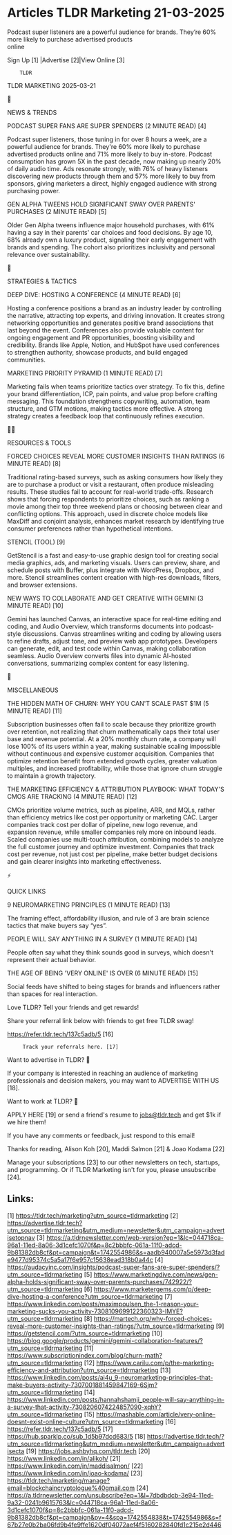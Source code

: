 # Articles TLDR Marketing 21-03-2025

Podcast super listeners are a powerful audience for brands. They’re
60% more likely to purchase advertised products
online ‌ ‌ ‌ ‌ ‌ ‌ ‌ ‌ ‌ ‌ ‌ ‌ ‌ ‌ ‌ ‌ ‌ ‌ ‌ ‌ ‌ ‌ ‌ ‌ ‌ ‌  ‌ ‌ ‌ ‌ ‌ ‌ ‌ ‌ ‌ ‌ ‌ ‌ ‌ ‌ ‌ ‌ ‌ ‌ ‌ ‌ ‌ ‌ ‌ ‌ ‌ ‌ 


 Sign Up [1] |Advertise [2]|View Online [3] 

		TLDR 

TLDR MARKETING 2025-03-21

📱 

NEWS & TRENDS

 PODCAST SUPER FANS ARE SUPER SPENDERS (2 MINUTE READ) [4] 

 Podcast super listeners, those tuning in for over 8 hours a week, are
a powerful audience for brands. They're 60% more likely to purchase
advertised products online and 71% more likely to buy in-store.
Podcast consumption has grown 5X in the past decade, now making up
nearly 20% of daily audio time. Ads resonate strongly, with 76% of
heavy listeners discovering new products through them and 57% more
likely to buy from sponsors, giving marketers a direct, highly engaged
audience with strong purchasing power. 

 GEN ALPHA TWEENS HOLD SIGNIFICANT SWAY OVER PARENTS' PURCHASES (2
MINUTE READ) [5] 

 Older Gen Alpha tweens influence major household purchases, with 61%
having a say in their parents' car choices and food decisions. By age
10, 68% already own a luxury product, signaling their early engagement
with brands and spending. The cohort also prioritizes inclusivity and
personal relevance over sustainability. 

🚀 

STRATEGIES & TACTICS

 DEEP DIVE: HOSTING A CONFERENCE (4 MINUTE READ) [6] 

 Hosting a conference positions a brand as an industry leader by
controlling the narrative, attracting top experts, and driving
innovation. It creates strong networking opportunities and generates
positive brand associations that last beyond the event. Conferences
also provide valuable content for ongoing engagement and PR
opportunities, boosting visibility and credibility. Brands like Apple,
Notion, and HubSpot have used conferences to strengthen authority,
showcase products, and build engaged communities. 

 MARKETING PRIORITY PYRAMID (1 MINUTE READ) [7] 

 Marketing fails when teams prioritize tactics over strategy. To fix
this, define your brand differentiation, ICP, pain points, and value
prop before crafting messaging. This foundation strengthens
copywriting, automation, team structure, and GTM motions, making
tactics more effective. A strong strategy creates a feedback loop that
continuously refines execution. 

🧑‍💻 

RESOURCES & TOOLS

 FORCED CHOICES REVEAL MORE CUSTOMER INSIGHTS THAN RATINGS (6 MINUTE
READ) [8] 

 Traditional rating-based surveys, such as asking consumers how likely
they are to purchase a product or visit a restaurant, often produce
misleading results. These studies fail to account for real-world
trade-offs. Research shows that forcing respondents to prioritize
choices, such as ranking a movie among their top three weekend plans
or choosing between clear and conflicting options. This approach, used
in discrete choice models like MaxDiff and conjoint analysis, enhances
market research by identifying true consumer preferences rather than
hypothetical intentions. 

 STENCIL (TOOL) [9] 

 GetStencil is a fast and easy-to-use graphic design tool for creating
social media graphics, ads, and marketing visuals. Users can preview,
share, and schedule posts with Buffer, plus integrate with WordPress,
Dropbox, and more. Stencil streamlines content creation with high-res
downloads, filters, and browser extensions. 

 NEW WAYS TO COLLABORATE AND GET CREATIVE WITH GEMINI (3 MINUTE READ)
[10] 

 Gemini has launched Canvas, an interactive space for real-time
editing and coding, and Audio Overview, which transforms documents
into podcast-style discussions. Canvas streamlines writing and coding
by allowing users to refine drafts, adjust tone, and preview web app
prototypes. Developers can generate, edit, and test code within
Canvas, making collaboration seamless. Audio Overview converts files
into dynamic AI-hosted conversations, summarizing complex content for
easy listening. 

🎁 

MISCELLANEOUS

 THE HIDDEN MATH OF CHURN: WHY YOU CAN'T SCALE PAST $1M (5 MINUTE
READ) [11] 

 Subscription businesses often fail to scale because they prioritize
growth over retention, not realizing that churn mathematically caps
their total user base and revenue potential. At a 20% monthly churn
rate, a company will lose 100% of its users within a year, making
sustainable scaling impossible without continuous and expensive
customer acquisition. Companies that optimize retention benefit from
extended growth cycles, greater valuation multiples, and increased
profitability, while those that ignore churn struggle to maintain a
growth trajectory. 

 THE MARKETING EFFICIENCY & ATTRIBUTION PLAYBOOK: WHAT TODAY'S CMOS
ARE TRACKING (4 MINUTE READ) [12] 

 CMOs prioritize volume metrics, such as pipeline, ARR, and MQLs,
rather than efficiency metrics like cost per opportunity or marketing
CAC. Larger companies track cost per dollar of pipeline, new logo
revenue, and expansion revenue, while smaller companies rely more on
inbound leads. Scaled companies use multi-touch attribution, combining
models to analyze the full customer journey and optimize investment.
Companies that track cost per revenue, not just cost per pipeline,
make better budget decisions and gain clearer insights into marketing
effectiveness. 

⚡ 

QUICK LINKS

 9 NEUROMARKETING PRINCIPLES (1 MINUTE READ) [13] 

 The framing effect, affordability illusion, and rule of 3 are brain
science tactics that make buyers say “yes”. 

 PEOPLE WILL SAY ANYTHING IN A SURVEY (1 MINUTE READ) [14] 

 People often say what they think sounds good in surveys, which
doesn't represent their actual behavior. 

 THE AGE OF BEING 'VERY ONLINE' IS OVER (6 MINUTE READ) [15] 

 Social feeds have shifted to being stages for brands and influencers
rather than spaces for real interaction. 

Love TLDR? Tell your friends and get rewards!

 Share your referral link below with friends to get free TLDR swag! 

 https://refer.tldr.tech/137c5adb/5 [16] 

		 Track your referrals here. [17] 

Want to advertise in TLDR? 📰

 If your company is interested in reaching an audience of marketing
professionals and decision makers, you may want to ADVERTISE WITH US
[18]. 

Want to work at TLDR? 💼

 APPLY HERE [19] or send a friend's resume to jobs@tldr.tech and get
$1k if we hire them! 

 If you have any comments or feedback, just respond to this email! 

Thanks for reading, 
Alison Koh [20], Maddi Salmon [21] & Joao Kodama [22] 

 Manage your subscriptions [23] to our other newsletters on tech,
startups, and programming. Or if TLDR Marketing isn't for you, please
unsubscribe [24]. 

 

Links:
------
[1] https://tldr.tech/marketing?utm_source=tldrmarketing
[2] https://advertise.tldr.tech?utm_source=tldrmarketing&utm_medium=newsletter&utm_campaign=advertisetopnav
[3] https://a.tldrnewsletter.com/web-version?ep=1&lc=044718ca-96a1-11ed-8a06-3d1cefc1070f&p=8c2bbbfc-061a-11f0-adcd-9b81382db8cf&pt=campaign&t=1742554986&s=aadb940007a5e5973d3fade9477d95374c5a5a17f6e957c15638ead318b0a44c
[4] https://audacyinc.com/insights/podcast-super-fans-are-super-spenders/?utm_source=tldrmarketing
[5] https://www.marketingdive.com/news/gen-alpha-holds-significant-sway-over-parents-purchases/742922/?utm_source=tldrmarketing
[6] https://www.marketergems.com/p/deep-dive-hosting-a-conference?utm_source=tldrmarketing
[7] https://www.linkedin.com/posts/maximpoulsen_the-1-reason-your-marketing-sucks-you-activity-7308109699122360323-IMYE?utm_source=tldrmarketing
[8] https://martech.org/why-forced-choices-reveal-more-customer-insights-than-ratings/?utm_source=tldrmarketing
[9] https://getstencil.com/?utm_source=tldrmarketing
[10] https://blog.google/products/gemini/gemini-collaboration-features/?utm_source=tldrmarketing
[11] https://www.subscriptionindex.com/blog/churn-math?utm_source=tldrmarketing
[12] https://www.carilu.com/p/the-marketing-efficiency-and-attribution?utm_source=tldrmarketing
[13] https://www.linkedin.com/posts/ai4u_9-neuromarketing-principles-that-make-buyers-activity-7307001881459847169-6Sjm?utm_source=tldrmarketing
[14] https://www.linkedin.com/posts/hannahshamji_people-will-say-anything-in-a-survey-that-activity-7308206074224857090-xqhY?utm_source=tldrmarketing
[15] https://mashable.com/article/very-online-doesnt-exist-online-culture?utm_source=tldrmarketing
[16] https://refer.tldr.tech/137c5adb/5
[17] https://hub.sparklp.co/sub_1d5b97dcd683/5
[18] https://advertise.tldr.tech/?utm_source=tldrmarketing&utm_medium=newsletter&utm_campaign=advertisecta
[19] https://jobs.ashbyhq.com/tldr.tech
[20] https://www.linkedin.com/in/alikoh/
[21] https://www.linkedin.com/in/maddisalmon/
[22] https://www.linkedin.com/in/joao-kodama/
[23] https://tldr.tech/marketing/manage?email=blockchaincryptologue%40gmail.com
[24] https://a.tldrnewsletter.com/unsubscribe?ep=1&l=7dbdbdcb-3e94-11ed-9a32-0241b9615763&lc=044718ca-96a1-11ed-8a06-3d1cefc1070f&p=8c2bbbfc-061a-11f0-adcd-9b81382db8cf&pt=campaign&pv=4&spa=1742554838&t=1742554986&s=f67b27e0b2ba06fd9b4fe9ffe1620df04072aef4f5160282840fd1c215e2d446